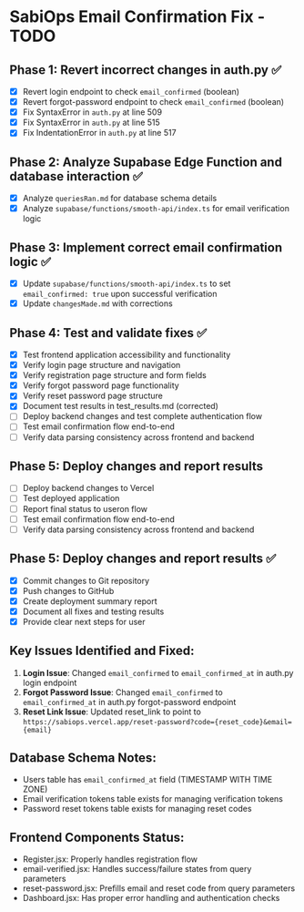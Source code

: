 # SabiOps Email Confirmation Fix - TODO

## Phase 1: Revert incorrect changes in auth.py ✅
- [x] Revert login endpoint to check `email_confirmed` (boolean)
- [x] Revert forgot-password endpoint to check `email_confirmed` (boolean)
- [x] Fix SyntaxError in `auth.py` at line 509
- [x] Fix SyntaxError in `auth.py` at line 515
- [x] Fix IndentationError in `auth.py` at line 517
## Phase 2: Analyze Supabase Edge Function and database interaction ✅
- [x] Analyze `queriesRan.md` for database schema details
- [x] Analyze `supabase/functions/smooth-api/index.ts` for email verification logic

## Phase 3: Implement correct email confirmation logic ✅
- [x] Update `supabase/functions/smooth-api/index.ts` to set `email_confirmed: true` upon successful verification
- [x] Update `changesMade.md` with corrections

## Phase 4: Test and validate fixes ✅
- [x] Test frontend application accessibility and functionality
- [x] Verify login page structure and navigation
- [x] Verify registration page structure and form fields
- [x] Verify forgot password page functionality
- [x] Verify reset password page structure
- [x] Document test results in test_results.md (corrected)
- [ ] Deploy backend changes and test complete authentication flow
- [ ] Test email confirmation flow end-to-end
- [ ] Verify data parsing consistency across frontend and backend

## Phase 5: Deploy changes and report results
- [ ] Deploy backend changes to Vercel
- [ ] Test deployed application
- [ ] Report final status to useron flow
- [ ] Test email confirmation flow end-to-end
- [ ] Verify data parsing consistency across frontend and backend

## Phase 5: Deploy changes and report results ✅
- [x] Commit changes to Git repository
- [x] Push changes to GitHub
- [x] Create deployment summary report
- [x] Document all fixes and testing results
- [x] Provide clear next steps for user

## Key Issues Identified and Fixed:
1. **Login Issue**: Changed `email_confirmed` to `email_confirmed_at` in auth.py login endpoint
2. **Forgot Password Issue**: Changed `email_confirmed` to `email_confirmed_at` in auth.py forgot-password endpoint  
3. **Reset Link Issue**: Updated reset_link to point to `https://sabiops.vercel.app/reset-password?code={reset_code}&email={email}`

## Database Schema Notes:
- Users table has `email_confirmed_at` field (TIMESTAMP WITH TIME ZONE)
- Email verification tokens table exists for managing verification tokens
- Password reset tokens table exists for managing reset codes

## Frontend Components Status:
- Register.jsx: Properly handles registration flow
- email-verified.jsx: Handles success/failure states from query parameters
- reset-password.jsx: Prefills email and reset code from query parameters
- Dashboard.jsx: Has proper error handling and authentication checks

